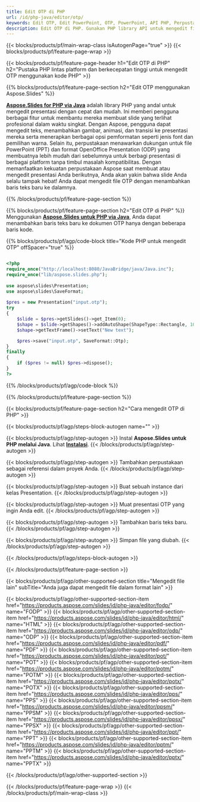 ```yaml
---
title: Edit OTP di PHP
url: /id/php-java/editor/otp/
keywords: Edit OTP, Edit PowerPoint, OTP, PowerPoint, API PHP, Perpustakaan PHP
description: Edit OTP di PHP. Gunakan PHP library API untuk mengedit file OTP
---
```


{{< blocks/products/pf/main-wrap-class isAutogenPage="true" >}}
{{< blocks/products/pf/feature-page-wrap >}}

{{< blocks/products/pf/feature-page-header h1="Edit OTP di PHP" h2="Pustaka PHP lintas platform dan berkecepatan tinggi untuk mengedit OTP menggunakan kode PHP" >}}

{{% blocks/products/pf/feature-page-section h2="Edit OTP menggunakan Aspose.Slides" %}}

[**Aspose.Slides for PHP via Java**](https://products.aspose.com/slides/id/php-java/) adalah library PHP yang andal untuk mengedit presentasi dengan cepat dan mudah. Ini memberi pengguna berbagai fitur untuk membantu mereka membuat slide yang terlihat profesional dalam waktu singkat. Dengan Aspose, pengguna dapat mengedit teks, menambahkan gambar, animasi, dan transisi ke presentasi mereka serta menerapkan berbagai opsi pemformatan seperti jenis font dan pemilihan warna. Selain itu, perpustakaan menawarkan dukungan untuk file PowerPoint (PPT) dan format OpenOffice Presentation (ODP) yang membuatnya lebih mudah dari sebelumnya untuk berbagi presentasi di berbagai platform tanpa timbul masalah kompatibilitas. Dengan memanfaatkan kekuatan perpustakaan Aspose saat membuat atau mengedit presentasi Anda berikutnya, Anda akan yakin bahwa slide Anda selalu tampak hebat!
Anda dapat mengedit file OTP dengan menambahkan baris teks baru ke dalamnya. 

{{% /blocks/products/pf/feature-page-section %}}

{{% blocks/products/pf/feature-page-section  h2="Edit OTP di PHP" %}}
Menggunakan [**Aspose.Slides untuk PHP via Java**](https://products.aspose.com/slides/id/php-java/), Anda dapat menambahkan baris teks baru ke dokumen OTP hanya dengan beberapa baris kode.

{{% blocks/products/pf/agp/code-block title="Kode PHP untuk mengedit OTP" offSpacer="true" %}}

```php

<?php
require_once("http://localhost:8080/JavaBridge/java/Java.inc");
require_once("lib/aspose.slides.php");
 
use aspose\slides\Presentation;
use aspose\slides\SaveFormat;
 
$pres = new Presentation("input.otp");
try
{
    $slide = $pres->getSlides()->get_Item(0);     
    $shape = $slide->getShapes()->addAutoShape(ShapeType::Rectangle, 10, 10, 100, 50);
    $shape->getTextFrame()->setText("New text");

    $pres->save("input.otp", SaveFormat::Otp);
}
finally
{
    if ($pres != null) $pres->dispose();
}
?>
```
{{% /blocks/products/pf/agp/code-block %}}

{{% /blocks/products/pf/feature-page-section %}}

{{< blocks/products/pf/feature-page-section  h2="Cara mengedit OTP di PHP" >}}

{{< blocks/products/pf/agp/steps-block-autogen name="" >}}


{{< blocks/products/pf/agp/step-autogen >}}
Instal **Aspose.Slides untuk PHP melalui Java**. Lihat [**Instalasi**](https://docs.aspose.com/slides/php-java/installation/).
{{< /blocks/products/pf/agp/step-autogen >}}

{{< blocks/products/pf/agp/step-autogen >}}
Tambahkan perpustakaan sebagai referensi dalam proyek Anda.
{{< /blocks/products/pf/agp/step-autogen >}}

{{< blocks/products/pf/agp/step-autogen >}}
Buat sebuah instance dari kelas Presentation.
{{< /blocks/products/pf/agp/step-autogen >}}

{{< blocks/products/pf/agp/step-autogen >}}
Muat presentasi OTP yang ingin Anda edit.
{{< /blocks/products/pf/agp/step-autogen >}}

{{< blocks/products/pf/agp/step-autogen >}}
Tambahkan baris teks baru.
{{< /blocks/products/pf/agp/step-autogen >}}

{{< blocks/products/pf/agp/step-autogen >}}
Simpan file yang diubah.
{{< /blocks/products/pf/agp/step-autogen >}}

{{< /blocks/products/pf/agp/steps-block-autogen >}}


{{< /blocks/products/pf/feature-page-section >}}

{{< blocks/products/pf/agp/other-supported-section title="Mengedit file lain" subTitle="Anda juga dapat mengedit file dalam format lain" >}}

{{< blocks/products/pf/agp/other-supported-section-item href="https://products.aspose.com/slides/id/php-java/editor/fodp/" name="FODP" >}}
{{< blocks/products/pf/agp/other-supported-section-item href="https://products.aspose.com/slides/id/php-java/editor/html/" name="HTML" >}}
{{< blocks/products/pf/agp/other-supported-section-item href="https://products.aspose.com/slides/id/php-java/editor/odp/" name="ODP" >}}
{{< blocks/products/pf/agp/other-supported-section-item href="https://products.aspose.com/slides/id/php-java/editor/pdf/" name="PDF" >}}
{{< blocks/products/pf/agp/other-supported-section-item href="https://products.aspose.com/slides/id/php-java/editor/pot/" name="POT" >}}
{{< blocks/products/pf/agp/other-supported-section-item href="https://products.aspose.com/slides/id/php-java/editor/potm/" name="POTM" >}}
{{< blocks/products/pf/agp/other-supported-section-item href="https://products.aspose.com/slides/id/php-java/editor/potx/" name="POTX" >}}
{{< blocks/products/pf/agp/other-supported-section-item href="https://products.aspose.com/slides/id/php-java/editor/pps/" name="PPS" >}}
{{< blocks/products/pf/agp/other-supported-section-item href="https://products.aspose.com/slides/id/php-java/editor/ppsm/" name="PPSM" >}}
{{< blocks/products/pf/agp/other-supported-section-item href="https://products.aspose.com/slides/id/php-java/editor/ppsx/" name="PPSX" >}}
{{< blocks/products/pf/agp/other-supported-section-item href="https://products.aspose.com/slides/id/php-java/editor/ppt/" name="PPT" >}}
{{< blocks/products/pf/agp/other-supported-section-item href="https://products.aspose.com/slides/id/php-java/editor/pptm/" name="PPTM" >}}
{{< blocks/products/pf/agp/other-supported-section-item href="https://products.aspose.com/slides/id/php-java/editor/pptx/" name="PPTX" >}}


{{< /blocks/products/pf/agp/other-supported-section >}}

{{< /blocks/products/pf/feature-page-wrap >}}
{{< /blocks/products/pf/main-wrap-class >}}